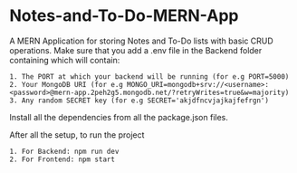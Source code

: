 # Notes-and-To-Do-MERN-App

A MERN Application for storing Notes and To-Do lists with basic CRUD operations. 
Make sure that you add a .env file in the Backend folder containing which will contain:
    
    1. The PORT at which your backend will be running (for e.g PORT=5000)
    2. Your MongoDB URI (for e.g MONGO_URI=mongodb+srv://<username>:<password>@mern-app.2peh2g5.mongodb.net/?retryWrites=true&w=majority)
    3. Any random SECRET key (for e.g SECRET='akjdfncvjajkajfefrgn') 

Install all the dependencies from all the package.json files.

After all the setup, to run the project

    1. For Backend: npm run dev
    2. For Frontend: npm start
